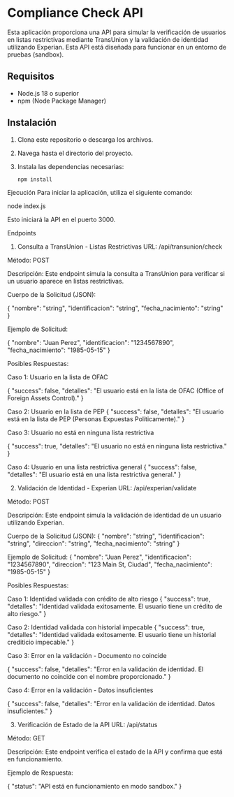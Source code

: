 # Compliance Check API

Esta aplicación proporciona una API para simular la verificación de usuarios en listas restrictivas mediante TransUnion y la validación de identidad utilizando Experian. Esta API está diseñada para funcionar en un entorno de pruebas (sandbox).

## Requisitos

- Node.js 18 o superior
- npm (Node Package Manager)

## Instalación

1. Clona este repositorio o descarga los archivos.
2. Navega hasta el directorio del proyecto.
3. Instala las dependencias necesarias:

   ```bash
   npm install

Ejecución
Para iniciar la aplicación, utiliza el siguiente comando:

node index.js

Esto iniciará la API en el puerto 3000.

Endpoints
1. Consulta a TransUnion - Listas Restrictivas
URL: /api/transunion/check

Método: POST

Descripción: Este endpoint simula la consulta a TransUnion para verificar si un usuario aparece en listas restrictivas.

Cuerpo de la Solicitud (JSON):

{
    "nombre": "string",
    "identificacion": "string",
    "fecha_nacimiento": "string"
}

Ejemplo de Solicitud:

{
    "nombre": "Juan Perez",
    "identificacion": "1234567890",
    "fecha_nacimiento": "1985-05-15"
}

Posibles Respuestas:

Caso 1: Usuario en la lista de OFAC

{
    "success": false,
    "detalles": "El usuario está en la lista de OFAC (Office of Foreign Assets Control)."
}

Caso 2: Usuario en la lista de PEP
{
    "success": false,
    "detalles": "El usuario está en la lista de PEP (Personas Expuestas Políticamente)."
}

Caso 3: Usuario no está en ninguna lista restrictiva

{
    "success": true,
    "detalles": "El usuario no está en ninguna lista restrictiva."
}

Caso 4: Usuario en una lista restrictiva general
{
    "success": false,
    "detalles": "El usuario está en una lista restrictiva general."
}

2. Validación de Identidad - Experian
URL: /api/experian/validate

Método: POST

Descripción: Este endpoint simula la validación de identidad de un usuario utilizando Experian.

Cuerpo de la Solicitud (JSON):
{
    "nombre": "string",
    "identificacion": "string",
    "direccion": "string",
    "fecha_nacimiento": "string"
}

Ejemplo de Solicitud:
{
    "nombre": "Juan Perez",
    "identificacion": "1234567890",
    "direccion": "123 Main St, Ciudad",
    "fecha_nacimiento": "1985-05-15"
}

Posibles Respuestas:

Caso 1: Identidad validada con crédito de alto riesgo
{
    "success": true,
    "detalles": "Identidad validada exitosamente. El usuario tiene un crédito de alto riesgo."
}

Caso 2: Identidad validada con historial impecable
{
    "success": true,
    "detalles": "Identidad validada exitosamente. El usuario tiene un historial crediticio impecable."
}

Caso 3: Error en la validación - Documento no coincide

{
    "success": false,
    "detalles": "Error en la validación de identidad. El documento no coincide con el nombre proporcionado."
}

Caso 4: Error en la validación - Datos insuficientes

{
    "success": false,
    "detalles": "Error en la validación de identidad. Datos insuficientes."
}


3. Verificación de Estado de la API
URL: /api/status

Método: GET

Descripción: Este endpoint verifica el estado de la API y confirma que está en funcionamiento.

Ejemplo de Respuesta:

{
    "status": "API está en funcionamiento en modo sandbox."
}
